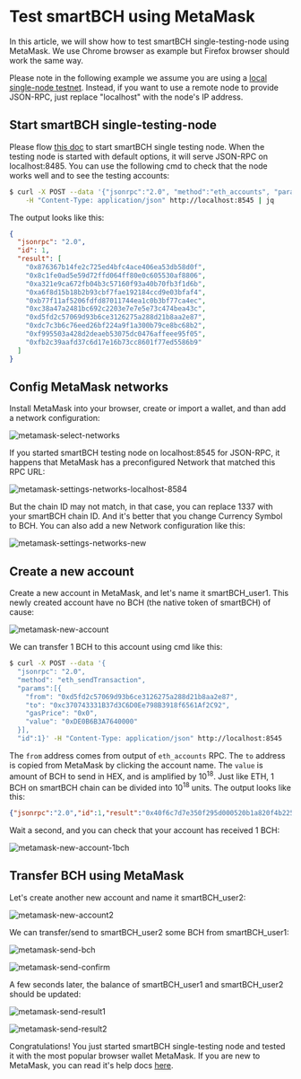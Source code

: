 # Test smartBCH using MetaMask

In this article, we will show how to test smartBCH single-testing-node using MetaMask. We use Chrome browser as example but Firefox browser should work the same way.

Please note in the following example we assume you are using a [local single-node testnet](./runsinglenode.md). Instead, if you want to use a remote node to provide JSON-RPC, just replace "localhost" with the node's IP address.


## Start smartBCH single-testing-node

Please flow [this doc](runsinglenode.md) to start smartBCH single testing node. When the testing node is started with default options, it will serve JSON-RPC on localhost:8485. You can use the following cmd to check that the node works well and to see the testing accounts:

```bash
$ curl -X POST --data '{"jsonrpc":"2.0", "method":"eth_accounts", "params":[],"id":1}' \
    -H "Content-Type: application/json" http://localhost:8545 | jq
```

The output looks like this:

```json
{
  "jsonrpc": "2.0",
  "id": 1,
  "result": [
    "0x876367b14fe2c725ed4bfc4ace406ea53db58d0f",
    "0x8c1fe0ad5e59d72ffd064ff80e0c605530af8806",
    "0xa321e9ca672fb04b3c57160f93a40b70fb3f1d6b",
    "0xa6f8d15b18b2b93cbf7fae192184ccd9e03bfaf4",
    "0xb77f11af5206fdfd87011744ea1c0b3bf77ca4ec",
    "0xc38a47a2481bc692c2203e7e7e5e73c474bea43c",
    "0xd5fd2c57069d93b6ce3126275a288d21b8aa2e87",
    "0xdc7c3b6c76eed26bf224a9f1a300b79ce8bc68b2",
    "0xf995503a428d2deaeb53075dc0476affeee95f05",
    "0xfb2c39aafd37c6d17e16b73cc8601f77ed5586b9"
  ]
}
```



## Config MetaMask networks

Install MetaMask into your browser, create or import a wallet, and than add a network configuration:

![metamask-select-networks](../.gitbook/assets/metamask-select-networks.png)

If you started smartBCH testing node on localhost:8545 for JSON-RPC, it happens that MetaMask has a preconfigured Network that matched this RPC URL:

![metamask-settings-networks-localhost-8584](../.gitbook/assets/metamask-settings-networks-localhost-8584.png) 

But the chain ID may not match, in that case, you can replace 1337 with your smartBCH chain ID. And it's better that you change Currency Symbol to BCH. You can also add a new Network configuration like this:

![metamask-settings-networks-new](../.gitbook/assets/metamask-settings-networks-new.png)



## Create a new account

Create a new account in MetaMask, and let's name it smartBCH_user1. This newly created account have no BCH (the native token of smartBCH) of cause:

![metamask-new-account](../.gitbook/assets/metamask-new-account.png)

We can transfer 1 BCH to this account using cmd like this:

```bash
$ curl -X POST --data '{
  "jsonrpc": "2.0",
  "method": "eth_sendTransaction",
  "params":[{
    "from": "0xd5fd2c57069d93b6ce3126275a288d21b8aa2e87",
    "to": "0xc370743331B37d3C6D0Ee798B3918f6561Af2C92",
    "gasPrice": "0x0",
    "value": "0xDE0B6B3A7640000"
  }],
  "id":1}' -H "Content-Type: application/json" http://localhost:8545
```

The `from` address comes from output of `eth_accounts` RPC. The `to` address is copied from MetaMask by clicking the account name. The `value` is amount of BCH to send in HEX, and is amplified by 10<sup>18</sup>. Just like ETH, 1 BCH on smartBCH chain can be divided into 10<sup>18</sup> units. The output looks like this:

```json
{"jsonrpc":"2.0","id":1,"result":"0x40f6c7d7e350f295d000520b1a820f4b22535524a7e71b279dff45b2c60ce2c8"}
```

Wait a second, and you can check that your account has received 1 BCH:

![metamask-new-account-1bch](../.gitbook/assets/metamask-new-account-1bch.png)



## Transfer BCH using MetaMask

Let's create another new account and name it smartBCH_user2:

![metamask-new-account2](../.gitbook/assets/metamask-new-account2.png)

We can transfer/send to smartBCH_user2 some BCH from smartBCH_user1:

![metamask-send-bch](../.gitbook/assets/metamask-send-bch.png)

![metamask-send-confirm](../.gitbook/assets/metamask-send-confirm.png)

A few seconds later, the balance of smartBCH_user1 and smartBCH_user2 should be updated:

![metamask-send-result1](../.gitbook/assets/metamask-send-result1.png)

![metamask-send-result2](../.gitbook/assets/metamask-send-result2.png)

Congratulations! You just started smartBCH single-testing node and tested it with the most popular browser wallet MetaMask. If you are new to MetaMask, you can read it's help docs [here](https://metamask.zendesk.com/hc/en-us).

